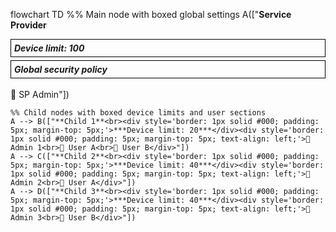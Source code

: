 flowchart TD
    %% Main node with boxed global settings
    A(["**Service Provider**<br><div style='border: 1px solid #000; padding: 5px; margin-top: 5px;'>***Device limit: 100***</div><div style='border: 1px solid #000; padding: 5px; margin-top: 5px;'>***Global security policy***</div><br>👤 SP Admin"])

    %% Child nodes with boxed device limits and user sections
    A --> B(["**Child 1**<br><div style='border: 1px solid #000; padding: 5px; margin-top: 5px;'>***Device limit: 20***</div><div style='border: 1px solid #000; padding: 5px; margin-top: 5px; text-align: left;'>👤 Admin 1<br>👤 User A<br>👤 User B</div>"])
    A --> C(["**Child 2**<br><div style='border: 1px solid #000; padding: 5px; margin-top: 5px;'>***Device limit: 40***</div><div style='border: 1px solid #000; padding: 5px; margin-top: 5px; text-align: left;'>👤 Admin 2<br>👤 User A</div>"])
    A --> D(["**Child 3**<br><div style='border: 1px solid #000; padding: 5px; margin-top: 5px;'>***Device limit: 40***</div><div style='border: 1px solid #000; padding: 5px; margin-top: 5px; text-align: left;'>👤 Admin 3<br>👤 User B</div>"])